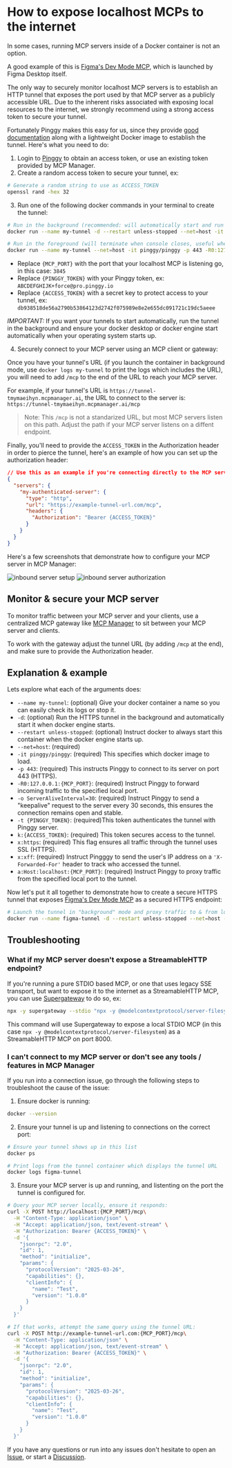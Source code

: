 # How to expose localhost MCPs to the internet

In some cases, running MCP servers inside of a Docker container is not an option.

A good example of this is [Figma's Dev Mode MCP](https://help.figma.com/hc/en-us/articles/32132100833559-Guide-to-the-Dev-Mode-MCP-Server), which is launched by Figma Desktop itself.

The only way to securely monitor localhost MCP servers is to establish an HTTP tunnel that exposes the port used by that MCP server as a publicly accessible URL. Due to the inherent risks associated with exposing local resources to the internet, we strongly recommend using a strong access token to secure your tunnel.

Fortunately Pinggy makes this easy for us, since they provide [good documentation](https://pinggy.io/docs/) along with a lightweight Docker image to establish the tunnel. Here's what you need to do:

1. Login to [Pinggy](https://pinggy.io) to obtain an access token, or use an existing token provided by MCP Manager.
2. Create a random access token to secure your tunnel, ex:

```bash
# Generate a random string to use as ACCESS_TOKEN
openssl rand -hex 32
```

3. Run one of the following docker commands in your terminal to create the tunnel: 

```bash
# Run in the background (recommended: will automatically start and run indefinitely)
docker run --name my-tunnel -d --restart unless-stopped --net=host -it pinggy/pinggy -p 443 -R0:127.0.0.1:{MCP_PORT} -o ServerAliveInterval=30 -t {PINGGY_TOKEN} k:{ACCESS_TOKEN} x:https x:xff a:Host:localhost:{MCP_PORT}

# Run in the foreground (will terminate when console closes, useful when testing or debugging connection issues)
docker run --name my-tunnel --net=host -it pinggy/pinggy -p 443 -R0:127.0.0.1:{MCP_PORT} -o ServerAliveInterval=30 -t {PINGGY_TOKEN} k:{ACCESS_TOKEN} x:https x:xff a:Host:localhost:{MCP_PORT}
```

- Replace `{MCP_PORT}` with the port that your localhost MCP is listening go, in this case: `3845`
- Replace `{PINGGY_TOKEN}` with your Pinggy token, ex: `ABCDEFGHIJK+force@pro.pinggy.io`
- Replace `{ACCESS_TOKEN}` with a secret key to protect access to your tunnel, ex: `db938518de56a2790b53864123d2742f075989e8e2e655dc091721c19dc5aeee`

*IMPORTANT:* If you want your tunnels to start automatically, run the tunnel in the background and ensure your docker desktop or docker engine start automatically when your operating system starts up.

4. Securely connect to your MCP server using an MCP client or gateway:

Once you have your tunnel's URL (if you launch the container in background mode, use `docker logs my-tunnel` to print the logs which includes the URL), you will need to add `/mcp` to the end of the URL to reach your MCP server.

For example, if your tunnel's URL is `https://tunnel-tmymaeihyn.mcpmanager.ai`, the URL to connect to the server is: `https://tunnel-tmymaeihyn.mcpmanager.ai/mcp`

> Note: This `/mcp` is not a standarized URL, but most MCP servers listen on this path. Adjust the path if your MCP server listens on a diffent endpoint.

Finally, you'll need to provide the `ACCESS_TOKEN` in the Authorization header in order to pierce the tunnel, here's an example of how you can set up the authorization header:

```json
// Use this as an example if you're connecting directly to the MCP server
{
  "servers": {
    "my-authenticated-server": {
      "type": "http",
      "url": "https://example-tunnel-url.com/mcp",
      "headers": {
        "Authorization": "Bearer {ACCESS_TOKEN}"
      }
    }
  }
}
```

Here's a few screenshots that demonstrate how to configure your MCP server in MCP Manager:

![inbound server setup](./images/mcp_manager_inbound_server_setup.png)
![inbound server authorization](./images/mcp_manager_authorization.png)

## Monitor & secure your MCP server

To monitor traffic between your MCP server and your clients, use a centralized MCP gateway like [MCP Manager](https://mcpmanager.ai/) to sit between your MCP server and clients.

To work with the gateway adjust the tunnel URL (by adding `/mcp` at the end), and make sure to provide the Authorization header. 

## Explanation & example

Lets explore what each of the arguments does:

- `--name my-tunnel`: (optional) Give your docker container a name so you can easily check its logs or stop it.
- `-d`: (optional) Run the HTTPS tunnel in the background and automatically start it when docker engine starts.
- `--restart unless-stopped`: (optional) Instruct docker to always start this container when the docker engine starts up.
- `--net=host`: (required) 
- `-it pinggy/pinggy`: (required) This specifies which docker image to load.
- `-p 443`: (required) This instructs Pinggy to connect to its server on port 443 (HTTPS).
- `-R0:127.0.0.1:{MCP_PORT}`: (required) Instruct Pinggy to forward incoming traffic to the specified local port.
- `-o ServerAliveInterval=30`: (required) Instruct Pinggy to send a "keepalive" request to the server every 30 seconds, this ensures the connection remains open and stable.
- `-t {PINGGY_TOKEN}`: (required)This token authenticates the tunnel with Pinggy server.
- `k:{ACCESS_TOKEN}`: (required) This token secures access to the tunnel.
- `x:https`: (required) This flag ensures all traffic through the tunnel uses SSL (HTTPS).
- `x:xff`: (required) Instruct Pingggy to send the user's IP address on a `'X-Forwarded-For'` header to track who accessed the tunnel.
- `a:Host:localhost:{MCP_PORT}`: (required) Instruct Pinggy to proxy traffic from the specified local port to the tunnel.

Now let's put it all together to demonstrate how to create a secure HTTPS tunnel that exposes [Figma's Dev Mode MCP](https://help.figma.com/hc/en-us/articles/32132100833559-Guide-to-the-Dev-Mode-MCP-Server) as a secured HTTPS endpoint:

```bash
# Launch the tunnel in "background" mode and proxy traffic to & from localhost:3845
docker run --name figma-tunnel -d --restart unless-stopped --net=host -it pinggy/pinggy -p 443 -R0:127.0.0.1:3845 -o ServerAliveInterval=30 -t ABCDEFGHIJK+force@pro.pinggy.io k:db938518de56a2790b53864123d2742f075989e8e2e655dc091721c19dc5aeee x:https x:xff a:Host:localhost:3845
```

## Troubleshooting

### What if my MCP server doesn't expose a StreamableHTTP endpoint?

If you're running a pure STDIO based MCP, or one that uses legacy SSE transport, but want to expose it to the internet as a StreamableHTTP MCP, you can use [Supergateway](https://github.com/supercorp-ai/supergateway) to do so, ex:

```bash
npx -y supergateway --stdio "npx -y @modelcontextprotocol/server-filesystem" --outputTransport streamableHttp --port 8000
```

This command will use Supergateway to expose a local STDIO MCP (in this case `npx -y @modelcontextprotocol/server-filesystem`) as a StreamableHTTP MCP on port 8000.

### I can't connect to my MCP server or don't see any tools / features in MCP Manager

If you run into a connection issue, go through the following steps to troubleshoot the cause of the issue:

1. Ensure docker is running:
```bash
docker --version
```

2. Ensure your tunnel is up and listening to connections on the correct port:
```bash
# Ensure your tunnel shows up in this list
docker ps

# Print logs from the tunnel container which displays the tunnel URL
docker logs figma-tunnel
```

3. Ensure your MCP server is up and running, and listenting on the port the tunnel is configured for.
```bash
# Query your MCP server locally, ensure it responds:
curl -X POST http://localhost:{MCP_PORT}/mcp\
  -H "Content-Type: application/json" \
  -H "Accept: application/json, text/event-stream" \
  -H "Authorization: Bearer {ACCESS_TOKEN}" \
  -d '{
    "jsonrpc": "2.0",
    "id": 1,
    "method": "initialize",
    "params": {
      "protocolVersion": "2025-03-26",
      "capabilities": {},
      "clientInfo": {
        "name": "Test",
        "version": "1.0.0"
      }
    }
  }'

# If that works, attempt the same query using the tunnel URL:
curl -X POST http://example-tunnel-url.com:{MCP_PORT}/mcp\
  -H "Content-Type: application/json" \
  -H "Accept: application/json, text/event-stream" \
  -H "Authorization: Bearer {ACCESS_TOKEN}" \
  -d '{
    "jsonrpc": "2.0",
    "id": 1,
    "method": "initialize",
    "params": {
      "protocolVersion": "2025-03-26",
      "capabilities": {},
      "clientInfo": {
        "name": "Test",
        "version": "1.0.0"
      }
    }
  }'
```

If you have any questions or run into any issues don't hesitate to open an [Issue](https://github.com/MCP-Manager/MCP-Checklists/issues), or start a [Discussion](https://github.com/MCP-Manager/MCP-Checklists/discussions).
